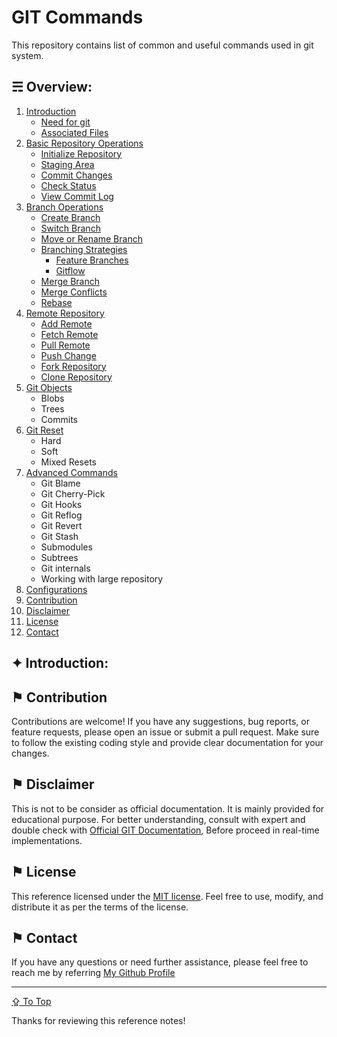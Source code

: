 # GIT Commands

This repository contains list of common and useful commands used in git system.

## &#9780; Overview:
1. [Introduction](./docs/introduction.md)
	- [Need for git](./docs/introduction.md#-need-for-git)
	- [Associated Files](./docs/introduction.md#-associated-files)
2. [Basic Repository Operations](./docs/basic-repository-operations.md)
	- [Initialize Repository](./docs/basic-repository-operations.md#-initialize-repository)
	- [Staging Area](./docs/basic-repository-operations.md#-staging-area)
	- [Commit Changes](./docs/basic-repository-operations.md#-commit-changes)
	- [Check Status](./docs/basic-repository-operations.md#-check-status)
	- [View Commit Log](./docs/basic-repository-operations.md#-view-commit-log)
3. [Branch Operations](./docs/branch-operations.md)
	- [Create Branch](./docs/branch-operations.md#-create-branch)
	- [Switch Branch](./docs/branch-operations.md#-switch-branch)
	- [Move or Rename Branch](./docs/branch-operations.md#-move-or-rename-branch)
	- [Branching Strategies](./docs/branch-operations.md#-branching-strategies)
		- [Feature Branches](./docs/branch-operations.md#-feature-branches)
		- [Gitflow](./docs/branch-operations.md#-gitflow)
	- [Merge Branch](./docs/branch-operations.md#-merge-branch)
	- [Merge Conflicts](./docs/branch-operations.md#-merge-conflicts)
	- [Rebase](./docs/branch-operations.md#-rebase)
4. [Remote Repository](#-remote-repository)
	- [Add Remote](#-add-remote)
	- [Fetch Remote](#-fetch-remote)
	- [Pull Remote](#-pull-remote)
	- [Push Change](#-push-changes)
	- [Fork Repository](#-fork-repository)
	- [Clone Repository](#-clone-repository)
5. [Git Objects](#-git-objects)
	- Blobs
	- Trees
	- Commits
6. [Git Reset](#-git-reset)
	- Hard
	- Soft
	- Mixed Resets	
7. [Advanced Commands](#-advanced-commands)
	- Git Blame
	- Git Cherry-Pick
	- Git Hooks
	- Git Reflog
	- Git Revert
	- Git Stash
	- Submodules
	- Subtrees
	- Git internals
	- Working with large repository
8. [Configurations](#-configurations)
9. [Contribution](#-contribution)
10. [Disclaimer](#-disclaimer)
11. [License](#-license)
12. [Contact](#-contact)

## &#10022; Introduction:



## &#9873; Contribution
Contributions are welcome! If you have any suggestions, bug reports, or feature requests, please open an issue or submit a pull request. Make sure to follow the existing coding style and provide clear documentation for your changes.

## &#9873; Disclaimer
This is not to be consider as official documentation. It is mainly provided for educational purpose. For better understanding, consult with expert and double check with [Official GIT Documentation](#), Before proceed in real-time implementations.

## &#9873; License
This reference licensed under the [MIT license](LICENSE). Feel free to use, modify, and distribute it as per the terms of the license.

## &#9873; Contact
If you have any questions or need further assistance, please feel free to reach me by referring [My Github Profile](https://github.com/ag-sanjjeev/)

---
[&#8682; To Top](#git-commands)

Thanks for reviewing this reference notes!